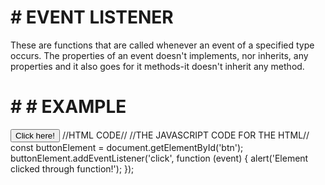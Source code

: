 # # EVENT LISTENER
These are functions that are called whenever an event of a specified type occurs. The properties of an event doesn't implements, nor inherits, any properties and it also goes for it methods-it doesn't inherit any method.

# # # EXAMPLE
<button id="btn">Click here!</button> //HTML CODE//
//THE JAVASCRIPT CODE FOR THE HTML//
const buttonElement = document.getElementById('btn');
buttonElement.addEventListener('click', function (event) {
  alert('Element clicked through function!');
});